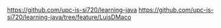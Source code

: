https://github.com/upc-is-si720/learning-java
https://github.com/upc-is-si720/learning-java/tree/feature/LuisDMaco
